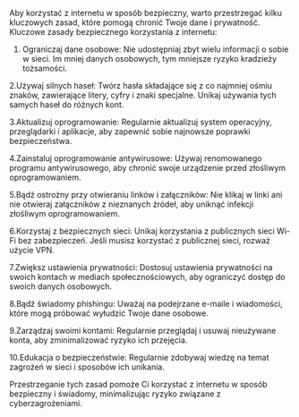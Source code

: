 Aby korzystać z internetu w sposób bezpieczny, warto przestrzegać kilku kluczowych zasad, które pomogą chronić Twoje dane i prywatność.
Kluczowe zasady bezpiecznego korzystania z internetu:
1. Ograniczaj dane osobowe: Nie udostępniaj zbyt wielu informacji o sobie w sieci. Im mniej danych osobowych, tym mniejsze ryzyko kradzieży tożsamości.

   
2.Używaj silnych haseł: Twórz hasła składające się z co najmniej ośmiu znaków, zawierające litery, cyfry i znaki specjalne. Unikaj używania tych samych haseł do różnych kont.


3.Aktualizuj oprogramowanie: Regularnie aktualizuj system operacyjny, przeglądarki i aplikacje, aby zapewnić sobie najnowsze poprawki bezpieczeństwa. 


4.Zainstaluj oprogramowanie antywirusowe: Używaj renomowanego programu antywirusowego, aby chronić swoje urządzenie przed złośliwym oprogramowaniem. 


5.Bądź ostrożny przy otwieraniu linków i załączników: Nie klikaj w linki ani nie otwieraj załączników z nieznanych źródeł, aby uniknąć infekcji złośliwym oprogramowaniem. 


6.Korzystaj z bezpiecznych sieci: Unikaj korzystania z publicznych sieci Wi-Fi bez zabezpieczeń. Jeśli musisz korzystać z publicznej sieci, rozważ użycie VPN. 


7.Zwiększ ustawienia prywatności: Dostosuj ustawienia prywatności na swoich kontach w mediach społecznościowych, aby ograniczyć dostęp do swoich danych osobowych. 


8.Bądź świadomy phishingu: Uważaj na podejrzane e-maile i wiadomości, które mogą próbować wyłudzić Twoje dane osobowe. 


9.Zarządzaj swoimi kontami: Regularnie przeglądaj i usuwaj nieużywane konta, aby zminimalizować ryzyko ich przejęcia. 


10.Edukacja o bezpieczeństwie: Regularnie zdobywaj wiedzę na temat zagrożeń w sieci i sposobów ich unikania. 


Przestrzeganie tych zasad pomoże Ci korzystać z internetu w sposób bezpieczny i świadomy, minimalizując ryzyko związane z cyberzagrożeniami.
